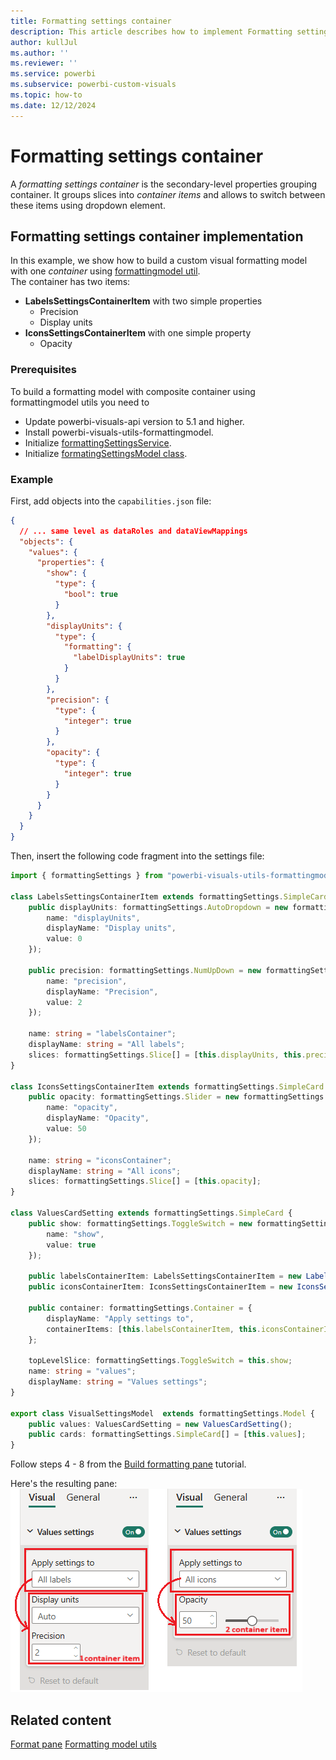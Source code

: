 ```yaml
---
title: Formatting settings container
description: This article describes how to implement Formatting settings container in custom visuals using the formatting model utils
author: kullJul
ms.author: ''
ms.reviewer: ''
ms.service: powerbi
ms.subservice: powerbi-custom-visuals
ms.topic: how-to
ms.date: 12/12/2024
---
```


# Formatting settings container

A *formatting settings container* is the secondary-level properties grouping container. It groups slices into *container items* and allows to switch between these items using dropdown element.

## Formatting settings container implementation

In this example, we show how to build a custom visual formatting model with one *container* using [formattingmodel util](utils-formatting-model.md).  
The container has two items:

* **LabelsSettingsContainerItem** with two simple properties
  * Precision
  * Display units
* **IconsSettingsContainerItem** with one simple property
  * Opacity

### Prerequisites

To build a formatting model with composite container using formattingmodel utils you need to 
* Update powerbi-visuals-api version to 5.1 and higher.
* Install powerbi-visuals-utils-formattingmodel.
* Initialize [formattingSettingsService](utils-formatting-model.md#formatting-settings-service).
* Initialize [formatingSettingsModel class](utils-formatting-model.md#formatting-settings-model).

### Example

First, add objects into the `capabilities.json` file:

```json
{
  // ... same level as dataRoles and dataViewMappings
  "objects": {
    "values": {
      "properties": {
        "show": {
          "type": {
            "bool": true
          }
        },
        "displayUnits": {
          "type": {
            "formatting": {
              "labelDisplayUnits": true
            }
          }
        },
        "precision": {
          "type": {
            "integer": true
          }
        },
        "opacity": {
          "type": {
            "integer": true
          }
        }
      }
    }
  }
}
```

Then, insert the following code fragment into the settings file:

```typescript
import { formattingSettings } from "powerbi-visuals-utils-formattingmodel";

class LabelsSettingsContainerItem extends formattingSettings.SimpleCard {
    public displayUnits: formattingSettings.AutoDropdown = new formattingSettings.AutoDropdown({
        name: "displayUnits",
        displayName: "Display units",
        value: 0
    });

    public precision: formattingSettings.NumUpDown = new formattingSettings.NumUpDown({
        name: "precision",
        displayName: "Precision",
        value: 2
    });

    name: string = "labelsContainer";
    displayName: string = "All labels";
    slices: formattingSettings.Slice[] = [this.displayUnits, this.precision];
}

class IconsSettingsContainerItem extends formattingSettings.SimpleCard {
    public opacity: formattingSettings.Slider = new formattingSettings.Slider({
        name: "opacity",
        displayName: "Opacity",
        value: 50
    });

    name: string = "iconsContainer";
    displayName: string = "All icons";
    slices: formattingSettings.Slice[] = [this.opacity];
}

class ValuesCardSetting extends formattingSettings.SimpleCard {
    public show: formattingSettings.ToggleSwitch = new formattingSettings.ToggleSwitch({
        name: "show",
        value: true
    });

    public labelsContainerItem: LabelsSettingsContainerItem = new LabelsSettingsContainerItem();
    public iconsContainerItem: IconsSettingsContainerItem = new IconsSettingsContainerItem();
  
    public container: formattingSettings.Container = {
        displayName: "Apply settings to",
        containerItems: [this.labelsContainerItem, this.iconsContainerItem]
    };

    topLevelSlice: formattingSettings.ToggleSwitch = this.show;
    name: string = "values";
    displayName: string = "Values settings";
}

export class VisualSettingsModel  extends formattingSettings.Model {
    public values: ValuesCardSetting = new ValuesCardSetting();
    public cards: formattingSettings.SimpleCard[] = [this.values];
}
```

Follow steps 4 - 8 from the [Build formatting pane](utils-formatting-model.md#build-formatting-pane-model-using-formattingmodel-utils) tutorial.

Here's the resulting pane:
![Screenshot of the Container.](media/format-pane/container.png)

## Related content

[Format pane](format-pane-general.md)
[Formatting model utils](utils-formatting-model.md)